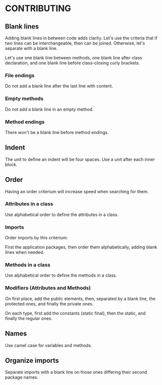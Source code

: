 # CONTRIBUTING

## Blank lines
Adding blank lines in between code adds clarity. Let's use the criteria that if two lines can be interchangeable, then
can be joined. Otherwise, let's separate with a blank line.

Let's use one blank line between methods, one blank line after class declaration, and one blank line before
class-closing curly brackets.

### File endings
Do not add a blank line after the last line with content.

### Empty methods
Do not add a blank line in an empty method.

### Method endings
There won't be a blank line before method endings.

## Indent
The unit to define an indent will be four spaces. Use a unit after each inner block.

## Order
Having an order criterium  will increase speed when searching for them.

### Attributes in a class
Use alphabetical order to define the attributes in a class.

### Imports
Order imports by this criterium:

First the application packages, then order them alphabetically, adding blank lines when needed.

### Methods in a class
Use alphabetical order to define the methods in a class.

### Modifiers (Attributes and Methods)
On first place, add the public elements, then, separated by a blank line, the protected ones, and finally the private
ones.

On each type, first add the constants (static final), then the static, and finally the regular ones.

## Names
Use camel case for variables and methods.

## Organize imports
Separate imports with a blank line on those ones differing their second package names.